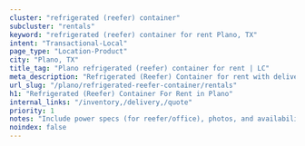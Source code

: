 ```yaml
---
cluster: "refrigerated (reefer) container"
subcluster: "rentals"
keyword: "refrigerated (reefer) container for rent Plano, TX"
intent: "Transactional-Local"
page_type: "Location-Product"
city: "Plano, TX"
title_tag: "Plano refrigerated (reefer) container for rent | LC"
meta_description: "Refrigerated (Reefer) Container for rent with delivery in Plano, TX. LC Container — local Since 2003. Get pricing today."
url_slug: "/plano/refrigerated-reefer-container/rentals"
h1: "Refrigerated (Reefer) Container For Rent in Plano"
internal_links: "/inventory,/delivery,/quote"
priority: 1
notes: "Include power specs (for reefer/office), photos, and availability."
noindex: false
---
```


<!-- TODO: Add unique city/inventory copy, images, and internal links here. -->
